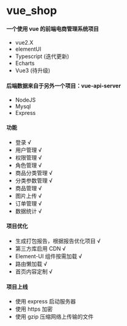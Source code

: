 # vue_shop

#### 一个使用 vue 的前端电商管理系统项目

- vue2.X
- elementUI
- Typescript (迭代更新)
- Echarts
- Vue3 (待升级)

#### 后端数据来自于另外一个项目：vue-api-server

- NodeJS
- Mysql
- Express

#### 功能

- 登录 √
- 用户管理 √
- 权限管理 √
- 角色管理 √
- 商品分类管理 √
- 分类参数管理 √
- 商品管理 √
- 图片上传 √
- 订单管理 √
- 数据统计 √

#### 项目优化

- 生成打包报告，根据报告优化项目 √
- 第三方库启用 CDN √
- Element-UI 组件按需加载 √
- 路由懒加载 √
- 首页内容定制 √

#### 项目上线

- 使用 express 启动服务器
- 使用 https 加密
- 使用 gzip 压缩网络上传输的文件
